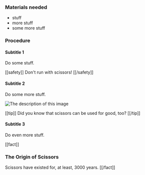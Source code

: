 ### Materials needed

* stuff
* more stuff
* some more stuff

### Procedure

#### Subtitle 1

Do some stuff.

[[safety]]
Don't run with scissors!
[[/safety]]

#### Subtitle 2

Do some more stuff.

![The description of this image](image-file.png)

[[tip]]
Did you know that scissors can be used for good, too?
[[/tip]]

#### Subtitle 3

Do even more stuff.

[[fact]]
### The Origin of Scissors
Scissors have existed for, at least, 3000 years.
[[/fact]]
